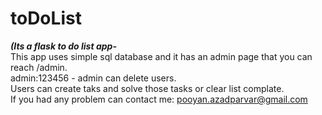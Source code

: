 # toDoList
***(Its a flask to do list app-*** <br />
This app uses simple sql database and it has an admin page that you can reach /admin. <br />
admin:123456 - admin can delete users.<br />
Users can create taks and solve those tasks or clear list complate.<br />
If you had any problem can contact me: pooyan.azadparvar@gmail.com
